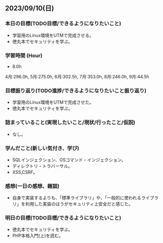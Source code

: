 ## 2023/09/10(日)

### 本日の目標(TODO目標/できるようになりたいこと)

- 学習用のLinux環境をUTMで完成させる。
- 徳丸本でセキュリティを学ぶ。

### 学習時間 (Hour)

- 8.0h

4月:296.0h, 5月:275.0h, 6月:302.5h, 7月:353.0h, 8月:246.0h, 9月:44.5h

### 目標振り返り(TODO進捗/できるようになりたいこと振り返り)

- 学習用のLinux環境をUTMで完成させた。
- 徳丸本でセキュリティを学ぶ。

### 詰まっていること(実現したいこと/現状/行ったこと/仮説)

- なし。

### 学んだこと(新しい気付き、学び)

- SQLインジェクション、OSコマンド・インジェクション。
- ディレクトリ・トラバーサル。
- XSS,CSRF。

### 感想(一日の感想、雜談)

- 自身で実装するよりも、「標準ライブラリ」や、「一般的に使われるライブラリ」を利用した実装のほうがセキュリティ上安全だと感じた。

### 明日の目標(TODO目標/できるようになりたいこと)

- 徳丸本でセキュリティを学ぶ。
- PHP本格入門(上)を読む。
